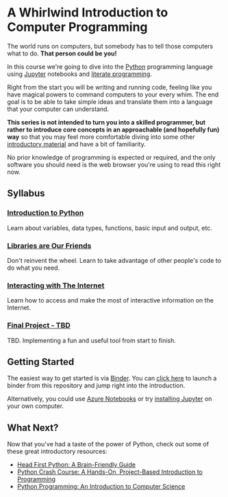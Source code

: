 # A Whirlwind Introduction to Computer Programming

The world runs on computers, but somebody has to tell those computers what to do.
**That person could be you!**

In this course we're going to dive into the [Python](https://www.python.org/) programming language using [Jupyter](http://jupyter.org/) notebooks and [literate programming](https://en.wikipedia.org/wiki/Literate_programming).

Right from the start you will be writing and running code, feeling like you have magical powers to command computers to your every whim.
The end goal is to be able to take simple ideas and translate them into a language that your computer can understand.

**This series is not intended to turn you into a skilled programmer, but rather to introduce core concepts in an approachable (and hopefully fun) way** so that you may feel more comfortable diving into some other [introductory material](#what-next) and have a bit of familiarity. 

No prior knowledge of programming is expected or required, and the only software you should need is the web browser you're using to read this right now.

## Syllabus

### [Introduction to Python](notebooks/01-introduction.ipynb)

Learn about variables, data types, functions, basic input and output, etc.

### [Libraries are Our Friends](notebooks/02-libraries.ipynb)

Don't reinvent the wheel.
Learn to take advantage of other people's code to do what you need.

### [Interacting with The Internet](notebooks/03-internet.ipynb)

Learn how to access and make the most of interactive information on the Internet.

### [Final Project - TBD](notebooks/04-project.ipynb)

TBD. Implementing a fun and useful tool from start to finish.


## Getting Started

The easiest way to get started is via [Binder](https://mybinder.org/).
You can [click here](https://mybinder.org/v2/gh/cirla/whirlwind/master?filepath=notebooks%2F01-introduction.ipynb) to launch a binder from this repository and jump right into the introduction.

Alternatively, you could use [Azure Notebooks](https://notebooks.azure.com/cirla/libraries/whirlwind) or try [installing Jupyter](http://jupyter.org/install) on your own computer.

## What Next?

Now that you've had a taste of the power of Python, check out some of these great introductory resources:

 * [Head First Python: A Brain-Friendly Guide](https://smile.amazon.com/gp/product/1491919531)
 * [Python Crash Course: A Hands-On, Project-Based Introduction to Programming](https://smile.amazon.com/gp/product/1593276036)
 * [Python Programming: An Introduction to Computer Science](https://smile.amazon.com/gp/product/1590282418)